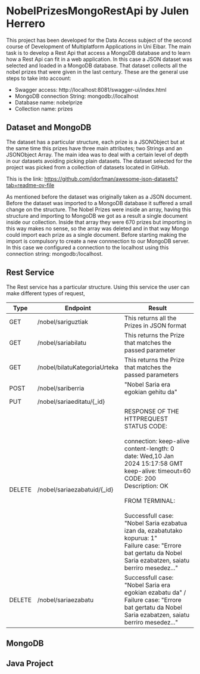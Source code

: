 # NobelPrizesMongoRestApi by Julen Herrero

This project has been developed for the Data Access subject of the second course of Development of Multiplatform Applications in Uni Eibar. The main task is to develop a Rest Api that access a MongoDB database and to learn how a Rest Api can fit in a web application. In this case a JSON dataset was selected and loaded in a MongoDB database. That dataset collects all the nobel prizes that were given in the last century. These are the general use steps to take into account:

- Swagger access: http://localhost:8081/swagger-ui/index.html
- MongoDB connection String: mongodb://localhost
- Database name: nobelprize
- Collection name: prizes

## Dataset and MongoDB
The dataset has a particular structure, each prize is a JSONObject but at the same time this prizes have three main attributes; two Strings and an JSONObject Array. The main idea was to deal with a certain level of depth in our datasets avoiding picking plain datasets. The dataset selected for the project was picked from a collection of datasets located in GitHub. 

This is the link: https://github.com/jdorfman/awesome-json-datasets?tab=readme-ov-file

As mentioned before the dataset was originally taken as a JSON document. Before the dataset was imported to a MongoDB database it suffered a small change on the structure. The Nobel Prizes were inside an array, having this structure and importing to MongoDB we got as a result a single document inside our collection. Inside that array they were 670 prizes but importing in this way makes no sense, so the array was deleted and in that way Mongo could import each prize as a single document. Before starting making the import is compulsory to create a new connnection to our MongoDB server. In this case we configured a connection to the localhost using this connection string: mongodb:/localhost.

## Rest Service

The Rest service has a particular structure. Using this service the user can make different types of request, 

|Type|Endpoint|Result|
|----|--------|------|
|GET |/nobel/sariguztiak| This returns all the Prizes in JSON format|
|GET |/nobel/sariabilatu| This returns the Prize that matches the passed parameter|
|GET |/nobel/bilatuKategoriaUrteka|This returns the Prize that matches the passed parameters|
|POST |/nobel/sariberria|"Nobel Saria era egokian gehitu da"|
|PUT |/nobel/sariaeditatu/{_id}|      |
|DELETE |/nobel/sariaezabatuid/{_id}|RESPONSE OF THE HTTPREQUEST STATUS CODE:<br><br>connection: keep-alive<br>content-length: 0<br>date: Wed,10 Jan 2024 15:17:58 GMT<br>keep-alive: timeout=60<br>CODE: 200<br>Description: OK<br><br>FROM TERMINAL:<br><br>Successfull case: "Nobel Saria ezabatua izan da, ezabatutako kopurua: 1"<br>Failure case: "Errore bat gertatu da Nobel Saria ezabatzen, saiatu berriro mesedez..."|
|DELETE |/nobel/sariaezabatu|Successfull case: "Nobel Saria era egokian ezabatu da" / Failure case: "Errore bat gertatu da Nobel Saria ezabatzen, saiatu berriro mesedez..."|

## MongoDB


## Java Project
